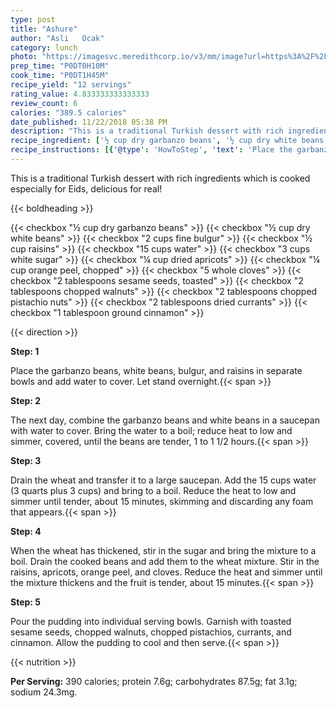 ```yaml
---
type: post
title: "Ashure"
author: "Asli   Ocak"
category: lunch
photo: "https://imagesvc.meredithcorp.io/v3/mm/image?url=https%3A%2F%2Fimages.media-allrecipes.com%2Fuserphotos%2F1067559.jpg"
prep_time: "P0DT0H10M"
cook_time: "P0DT1H45M"
recipe_yield: "12 servings"
rating_value: 4.833333333333333
review_count: 6
calories: "389.5 calories"
date_published: 11/22/2018 05:38 PM
description: "This is a traditional Turkish dessert with rich ingredients which is cooked especially for Eids, delicious for real!"
recipe_ingredient: ['½ cup dry garbanzo beans', '½ cup dry white beans', '2 cups fine bulgur', '½ cup raisins', '15 cups water', '3 cups white sugar', '¼ cup dried apricots', '¼ cup orange peel, chopped', '5 whole cloves', '2 tablespoons sesame seeds, toasted', '2 tablespoons chopped walnuts', '2 tablespoons chopped pistachio nuts', '2 tablespoons dried currants', '1 tablespoon ground cinnamon']
recipe_instructions: [{'@type': 'HowToStep', 'text': 'Place the garbanzo beans, white beans, bulgur, and raisins in separate bowls and add water to cover. Let stand overnight.\n'}, {'@type': 'HowToStep', 'text': 'The next day, combine the garbanzo beans and white beans in a saucepan with water to cover. Bring the water to a boil; reduce heat to low and simmer, covered, until the beans are tender, 1 to 1 1/2 hours.\n'}, {'@type': 'HowToStep', 'text': 'Drain the wheat and transfer it to a large saucepan. Add the 15 cups water (3 quarts plus 3 cups) and bring to a boil. Reduce the heat to low and simmer until tender, about 15 minutes, skimming and discarding any foam that appears.\n'}, {'@type': 'HowToStep', 'text': 'When the wheat has thickened, stir in the sugar and bring the mixture to a boil. Drain the cooked beans and add them to the wheat mixture. Stir in the raisins, apricots, orange peel, and cloves. Reduce the heat and simmer until the mixture thickens and the fruit is tender, about 15 minutes.\n'}, {'@type': 'HowToStep', 'text': 'Pour the pudding into individual serving bowls. Garnish with toasted sesame seeds, chopped walnuts, chopped pistachios, currants, and cinnamon. Allow the pudding to cool and then serve.\n'}]
---
```


This is a traditional Turkish dessert with rich ingredients which is cooked especially for Eids, delicious for real! 

{{< boldheading >}}

{{< checkbox "½ cup dry garbanzo beans" >}}
{{< checkbox "½ cup dry white beans" >}}
{{< checkbox "2 cups fine bulgur" >}}
{{< checkbox "½ cup raisins" >}}
{{< checkbox "15 cups water" >}}
{{< checkbox "3 cups white sugar" >}}
{{< checkbox "¼ cup dried apricots" >}}
{{< checkbox "¼ cup orange peel, chopped" >}}
{{< checkbox "5  whole cloves" >}}
{{< checkbox "2 tablespoons sesame seeds, toasted" >}}
{{< checkbox "2 tablespoons chopped walnuts" >}}
{{< checkbox "2 tablespoons chopped pistachio nuts" >}}
{{< checkbox "2 tablespoons dried currants" >}}
{{< checkbox "1 tablespoon ground cinnamon" >}}


{{< direction >}}

**Step: 1**

Place the garbanzo beans, white beans, bulgur, and raisins in separate bowls and add water to cover. Let stand overnight.{{< span >}}

**Step: 2**

The next day, combine the garbanzo beans and white beans in a saucepan with water to cover. Bring the water to a boil; reduce heat to low and simmer, covered, until the beans are tender, 1 to 1 1/2 hours.{{< span >}}

**Step: 3**

Drain the wheat and transfer it to a large saucepan. Add the 15 cups water (3 quarts plus 3 cups) and bring to a boil. Reduce the heat to low and simmer until tender, about 15 minutes, skimming and discarding any foam that appears.{{< span >}}

**Step: 4**

When the wheat has thickened, stir in the sugar and bring the mixture to a boil. Drain the cooked beans and add them to the wheat mixture. Stir in the raisins, apricots, orange peel, and cloves. Reduce the heat and simmer until the mixture thickens and the fruit is tender, about 15 minutes.{{< span >}}

**Step: 5**

Pour the pudding into individual serving bowls. Garnish with toasted sesame seeds, chopped walnuts, chopped pistachios, currants, and cinnamon. Allow the pudding to cool and then serve.{{< span >}}

{{< nutrition >}}

**Per Serving:** 390 calories; protein 7.6g; carbohydrates 87.5g; fat 3.1g; sodium 24.3mg.